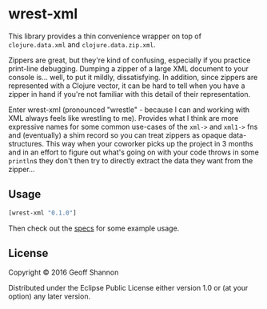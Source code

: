 # wrest-xml

This library provides a thin convenience wrapper on top of
`clojure.data.xml` and `clojure.data.zip.xml`.

Zippers are great, but they're kind of confusing, especially if you
practice print-line debugging. Dumping a zipper of a large XML
document to your console is... well, to put it mildly,
dissatisfying. In addition, since zippers are represented with a
Clojure vector, it can be hard to tell when you have a zipper in hand
if you're not familiar with this detail of their representation.

Enter wrest-xml (pronounced "wrestle" - because I can and working with
XML always feels like wrestling to me). Provides what I think are more
expressive names for some common use-cases of the `xml->` and `xml1->`
fns and (eventually) a shim record so you can treat zippers as opaque
data-structures. This way when your coworker picks up the project in 3
months and in an effort to figure out what's going on with your code
throws in some `println`s they don't then try to directly extract the
data they want from the zipper...

## Usage

``` clojure
[wrest-xml "0.1.0"]
```

Then check out the [specs](/blob/master/spec/wrest/xml_spec.clj) for
some example usage.

## License

Copyright © 2016 Geoff Shannon

Distributed under the Eclipse Public License either version 1.0 or (at
your option) any later version.
